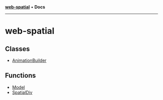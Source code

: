 [**web-spatial**](README.md) • **Docs**

***

# web-spatial

## Classes

- [AnimationBuilder](classes/AnimationBuilder.md)

## Functions

- [Model](functions/Model.md)
- [SpatialDiv](functions/SpatialDiv.md)
